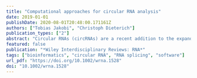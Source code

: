 ```yaml
---
title: "Computational approaches for circular RNA analysis"
date: 2019-01-01
publishDate: 2020-08-01T20:48:00.171161Z
authors: ["Tobias Jakobi", "Christoph Dieterich"]
publication_types: ["2"]
abstract: "Circular RNAs (circRNAs) are a recent addition to the expanding universe of RNA species and originate through back-splicing events from linear primary transcripts. CircRNAs show specific expression profiles with regards to cell type and developmental stage. Importantly, only few circRNAs have been functionally characterized to date. The detection of circRNAs from RNA sequencing data is a complex computational workflow that, depending on tissue and condition typically yields candidate sets of hundreds or thousands of circRNA candidates. Here, we provide an overview on different computational analysis tools and pipelines that became available throughout the last years. We outline technical and experimental requirements that are common to all approaches and point out potential pitfalls during the computational analysis. Although computational prediction of circRNAs has become quite mature in recent years, we provide a set of valuable validation strategies, in silico as well as in vitro-based approaches. In addition to circRNA detection via back-splicing junction, we present available analysis pipelines for delineating the primary sequence and for predicting possible functions of circRNAs. Finally, we outline the most important web resources for circRNA research. This article is categorized under: RNA Methods textgreater RNA Analyses in vitro and In Silico RNA Evolution and Genomics textgreater Computational Analyses of RNA. © 2019 Wiley Periodicals, Inc."
featured: false
publication: "*Wiley Interdisciplinary Reviews: RNA*"
tags: ["bioinformatics", "circular RNA", "RNA splicing", "software"]
url_pdf: "https://doi.org/10.1002/wrna.1528"
doi: "10.1002/wrna.1528"
---
```


